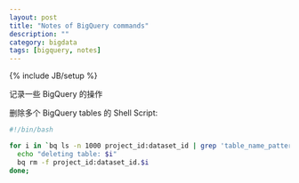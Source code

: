 ```yaml
---
layout: post
title: "Notes of BigQuery commands"
description: ""
category: bigdata
tags: [bigquery, notes]
---
```

{% include JB/setup %}

记录一些 BigQuery 的操作


删除多个 BigQuery tables 的 Shell Script:

```bash
#!/bin/bash

for i in `bq ls -n 1000 project_id:dataset_id | grep 'table_name_pattern' | awk '{ print $1 }'` ;do
  echo "deleting table: $i"
  bq rm -f project_id:dataset_id.$i
done;
```
